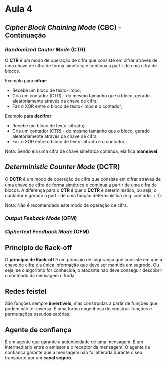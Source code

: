 # Aula 4

## *Cipher Block Chaining Mode* (CBC) - Continuação

### *Randomized Couter Mode* (CTR)
O **CTR** é um modo de operação de cifra que consiste em cifrar através de uma chave de cifra de forma simétrica e continua a partir de uma cifra de blocos.

Exemplo para **cifrar**:
 - Recebe um bloco de texto-limpo;
 - Cria um contador (CTR) - do mesmo tamanho que o bloco, gerado aleatóriamente através da chave de cifra;
 - Faz o XOR entre o bloco de texto-limpo e o contador;

Exemplo para **decifrar**:
 - Recebe um bloco de texto-cifrado;
 - Cria um contador (CTR) - do mesmo tamanho que o bloco, gerado aleatóriamente através da chave de cifra;
 - Faz o XOR entre o bloco de texto-cifrado e o contador;

Nota: Sendo ela uma cifra de chave simétrica contínua, ela fica **maneável**.

## *Deterministic Counter Mode* (DCTR)
O **DCTR** é um modo de operação de cifra que consiste em cifrar através de uma chave de cifra de forma simétrica e continua a partir de uma cifra de blocos. A diferença para o **CTR** é que o **DCTR** é determinístico, ou seja, o contador é gerado a partir de uma função determinística (e.g. contador + 1).

Nota: Não é recomendado este modo de operação de cifra.

### *Output Feeback Mode* (OFM)
### *Ciphertext Feedback Mode* (CFM)

## Principio de Rack-off
O **princípio de Rack-off** é um princípio de segurança que consiste em que a chave de cifra é a única informação que deve ser mantida em segredo. Ou seja, se o algoritmo for conhecida, o atacante não deve conseguir descobrir o conteúdo da mensagem cifrada.


## Redes feistel
São funções sempre **invertíveis**, mas construídas a partir de funções que podem não ter inversa. É uma forma engenhosa de construir funções e permutações pseudoaleatórias.

## Agente de confiança
É um agente que garante a autenticidade de uma mensagem. É um intermediário entre o emissor e o receptor da mensagem. O agente de confiança garante que a mensagem não foi alterada durante o seu transporte por um **canal seguro**.
